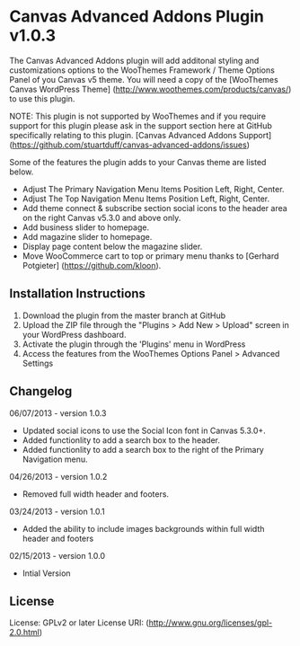 # Canvas Advanced Addons Plugin v1.0.3 #

The Canvas Advanced Addons plugin will add additonal styling and customizations options to the WooThemes Framework / Theme Options Panel of you Canvas v5 theme. You will need a copy of the [WooThemes Canvas WordPress Theme] (http://www.woothemes.com/products/canvas/) to use this plugin.

NOTE: This plugin is not supported by WooThemes and if you require support for this plugin please ask in the support section here at GitHub specifically relating to this plugin. [Canvas Advanced Addons Support] (https://github.com/stuartduff/canvas-advanced-addons/issues)

Some of the features the plugin adds to your Canvas theme are listed below.

* Adjust The Primary Navigation Menu Items Position Left, Right, Center.
* Adjust The Top Navigation Menu Items Position Left, Right, Center.
* Add theme connect & subscribe section social icons to the header area on the right Canvas v5.3.0 and above only.
* Add business slider to homepage.
* Add magazine slider to homepage.
* Display page content below the magazine slider.
* Move WooCommerce cart to top or primary menu thanks to [Gerhard Potgieter] (https://github.com/kloon).

## Installation Instructions ##

1. Download the plugin from the master branch at GitHub
2. Upload the ZIP file through the "Plugins > Add New > Upload" screen in your WordPress dashboard.
3. Activate the plugin through the 'Plugins' menu in WordPress
4. Access the features from the WooThemes Options Panel > Advanced Settings

## Changelog ##

06/07/2013 - version 1.0.3

* Updated social icons to use the Social Icon font in Canvas 5.3.0+.
* Added functionlity to add a search box to the header.
* Added functionlity to add a search box to the right of the Primary Navigation menu.

04/26/2013 - version 1.0.2

* Removed full width header and footers.

03/24/2013 - version 1.0.1

* Added the ability to include images backgrounds within full width header and footers

02/15/2013 - version 1.0.0

* Intial Version

## License ##

License: GPLv2 or later
License URI: (http://www.gnu.org/licenses/gpl-2.0.html)
